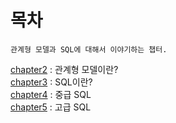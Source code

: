 # 목차
`관계형 모델과 SQL에 대해서 이야기하는 챕터.` 

[chapter2](./chapter2.md) : 관계형 모델이란?  
[chapter3](./chapter3.md) : SQL이란?  
[chapter4](./chapter4.md) : 중급 SQL  
[chapter5](./chapter5.md) : 고급 SQL  